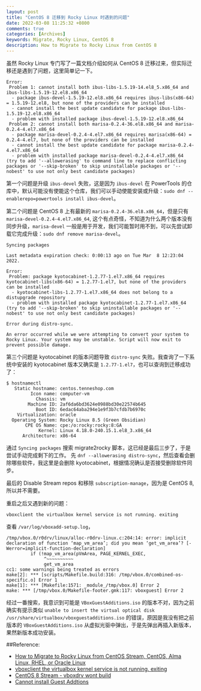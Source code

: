 ```yaml
---
layout: post
title: "CentOS 8 迁移到 Rocky Linux 时遇到的问题"
date: 2022-03-08 11:25:32 +0800
comments: true
categories: [Archives]
keywords: Migrate, Rocky Linux, CentOS 8
description: How to Migrate to Rocky Linux from CentOS 8
---
```


虽然 Rocky Linux 专门写了一篇文档介绍如何从 CentOS 8 迁移过来，但实际迁移还是遇到了问题，这里简单记一下。  

```
Error: 
 Problem 1: cannot install both ibus-libs-1.5.19-14.el8_5.x86_64 and ibus-libs-1.5.19-12.el8.x86_64
  - package ibus-devel-1.5.19-12.el8.x86_64 requires ibus-libs(x86-64) = 1.5.19-12.el8, but none of the providers can be installed
  - cannot install the best update candidate for package ibus-libs-1.5.19-12.el8.x86_64
  - problem with installed package ibus-devel-1.5.19-12.el8.x86_64
 Problem 2: cannot install both marisa-0.2.4-36.el8.x86_64 and marisa-0.2.4-4.el7.x86_64
  - package marisa-devel-0.2.4-4.el7.x86_64 requires marisa(x86-64) = 0.2.4-4.el7, but none of the providers can be installed
  - cannot install the best update candidate for package marisa-0.2.4-4.el7.x86_64
  - problem with installed package marisa-devel-0.2.4-4.el7.x86_64
(try to add '--allowerasing' to command line to replace conflicting packages or '--skip-broken' to skip uninstallable packages or '--nobest' to use not only best candidate packages)
```

第一个问题是升级 `ibus-devel` 失败，这是因为 `ibus-devel` 在 PowerTools 的仓库中，默认可能没有使能这个仓库，我们可以手动使能安装或升级：`sudo dnf --enablerepo=powertools install ibus-devel`。  

第二个问题是 CentOS 8 上有最新的 `marisa-0.2.4-36.el8.x86_64`，但是只有`marisa-devel-0.2.4-4.el7.x86_64`, 这个有点奇怪，不知道为什么两个版本没有同步升级，`marisa-devel` 一般是用于开发，我们可能暂时用不到，可以先尝试卸载它完成升级：`sudo dnf remove marisa-devel`。  

```
Syncing packages

Last metadata expiration check: 0:00:13 ago on Tue Mar  8 12:23:04 2022.

Error: 
 Problem: package kyotocabinet-1.2.77-1.el7.x86_64 requires kyotocabinet-libs(x86-64) = 1.2.77-1.el7, but none of the providers can be installed
  - kyotocabinet-libs-1.2.77-1.el7.x86_64 does not belong to a distupgrade repository
  - problem with installed package kyotocabinet-1.2.77-1.el7.x86_64
(try to add '--skip-broken' to skip uninstallable packages or '--nobest' to use not only best candidate packages)

Error during distro-sync.

An error occurred while we were attempting to convert your system to Rocky Linux. Your system may be unstable. Script will now exit to prevent possible damage.
```

第三个问题是 kyotocabinet 的版本问题导致 `distro-sync` 失败。我查询了一下系统中安装的 kyotocabinet 版本又确实是 `1.2.77-1.el7`，也可以查询到迁移成功了：  

```
$ hostnamectl 
   Static hostname: centos.tenneshop.com
         Icon name: computer-vm
           Chassis: vm
        Machine ID: 2af6da6bd3624e0988bd30e22574b645
           Boot ID: 6edac64aba294e1e9f3b7cfdb7b6970c
    Virtualization: oracle
  Operating System: Rocky Linux 8.5 (Green Obsidian)
       CPE OS Name: cpe:/o:rocky:rocky:8:GA
            Kernel: Linux 4.18.0-240.15.1.el8_3.x86_64
      Architecture: x86-64
```

通过 `Syncing packages` 搜索 migrate2rocky 脚本，这已经是最后三步了，于是尝试手动完成剩下的工作。  先 `dnf --allowerasing distro-sync`，然后查看会删除哪些软件，我这里是会删除 kyotocabinet，根据情况确认是否接受删除软件同步。  

最后的 Disable Stream repos 和移除 `subscription-manage`，因为是 CentOS 8, 所以并不需要。  

重启之后又遇到新的问题：  

```
vboxclient the virtualbox kernel service is not running. exiting
```

查看 `/var/log/vboxadd-setup.log`，  

```
/tmp/vbox.0/r0drv/linux/alloc-r0drv-linux.c:204:14: error: implicit declaration of function ‘map_vm_area’; did you mean ‘get_vm_area’? [-Werror=implicit-function-declaration]
         if (!map_vm_area(pVmArea, PAGE_KERNEL_EXEC,
              ^~~~~~~~~~~
              get_vm_area
cc1: some warnings being treated as errors
make[2]: *** [scripts/Makefile.build:316: /tmp/vbox.0/combined-os-specific.o] Error 1
make[1]: *** [Makefile:1571: _module_/tmp/vbox.0] Error 2
make: *** [/tmp/vbox.0/Makefile-footer.gmk:117: vboxguest] Error 2
```

经过一番搜索，我意识到可能是 `VBoxGuestAdditions.iso` 的版本不对，因为之前确实有提示类似 `unable to insert the virtual optical disk /usr/share/virtualbox/vboxguestadditions.iso` 的错误，原因是我没有把之前版本的 `VBoxGuestAdditions.iso` 从虚拟光驱中弹出，于是先弹出再插入新版本，果然新版本成功安装。  


##Reference:  

* [How to Migrate to Rocky Linux from CentOS Stream, CentOS, Alma Linux, RHEL, or Oracle Linux](https://docs.rockylinux.org/guides/migrate2rocky/)  
* [vboxclient the virtualbox kernel service is not running. exiting](https://access.redhat.com/discussions/4452161)  
* [CentOS 8 Stream - vboxdrv wont build](https://forums.virtualbox.org/viewtopic.php?t=103528)  
* [Cannot install Guest Addtions](https://forums.virtualbox.org/viewtopic.php?t=82201)  

